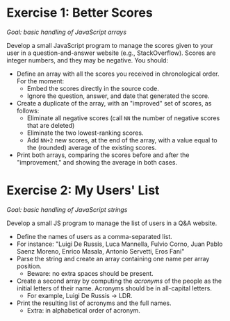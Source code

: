 # Exercise 1: Better Scores
_Goal: basic handling of JavaScript arrays_

Develop a small JavaScript program to manage the scores given to your user in a question-and-answer website (e.g., StackOverflow). Scores are integer numbers, and they may be negative. You should:
 
- Define an array with all the scores you received in chronological order. For the moment:
  - Embed the scores directly in the source code.
  - Ignore the question, answer, and date that generated the score.
- Create a duplicate of the array, with an "improved" set of scores, as follows:
  - Eliminate all negative scores (call `NN` the number of negative scores that are deleted)
  - Eliminate the two lowest-ranking scores.
  - Add `NN+2` new scores, at the end of the array, with a value equal to the (rounded) average of the existing scores.
- Print both arrays, comparing the scores before and after the "improvement," and showing the average in both cases.

# Exercise 2: My Users' List
_Goal: basic handling of JavaScript strings_

Develop a small JS program to manage the list of users in a Q&A website.

- Define the names of users as a comma-separated list.
 - For instance: "Luigi De Russis, Luca Mannella, Fulvio Corno, Juan Pablo Saenz Moreno, Enrico Masala, Antonio Servetti, Eros Fani"
- Parse the string and create an array containing one name per array position.
  - Beware: no extra spaces should be present.
- Create a second array by computing the *acronyms* of the people as the initial letters of their name. Acronyms should be in all-capital letters.
  - For example, Luigi De Russis -> LDR.
- Print the resulting list of acronyms and the full names.
  - Extra: in alphabetical order of acronym.